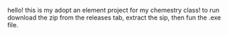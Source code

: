 hello! this is my adopt an element project for my chemestry class! to run download the zip from the releases tab, extract the sip, then fun the .exe file.
